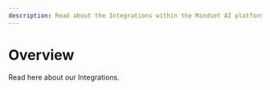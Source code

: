 ```yaml
---
description: Read about the Integrations within the Mindset AI platform.
---
```


# Overview

Read here about our Integrations.
